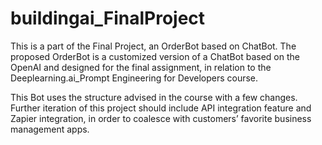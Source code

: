 # buildingai_FinalProject
This is a part of the Final Project, an OrderBot based on ChatBot.
The proposed OrderBot is a customized version of a ChatBot based on the OpenAI and designed for the final assignment, in relation to the Deeplearning.ai_Prompt Engineering for Developers course. 

This Bot uses the structure advised in the course with a few changes.
Further iteration of this project should include API integration feature and Zapier integration, in order to coalesce with customers’ favorite business management apps.
